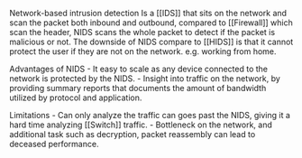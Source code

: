 Network-based intrusion detection
	Is a [[IDS]] that sits on the network and scan the packet both inbound and outbound, compared to [[Firewall]] which scan the header, NIDS scans the whole packet to detect if the packet is malicious or not. 
	The downside of NIDS compare to [[HIDS]] is that it cannot protect the user if they are not on the network. e.g. working from home.
	
Advantages of NIDS
	-	It easy to scale as any device connected to the network is protected by the NIDS. 
	-	Insight into traffic on the network, by providing summary reports that documents the amount of bandwidth utilized by protocol and application. 
	
Limitations 
	-	Can only analyze the traffic can goes past the NIDS, giving it a hard time analyzing [[Switch]] traffic. 
	-	Bottleneck on the network, and additional task such as decryption, packet reassembly can lead to deceased performance. 
	